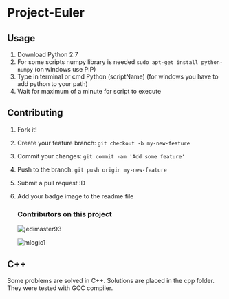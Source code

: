 # Project-Euler

## Usage
1. Download Python 2.7
2. For some scripts numpy library is needed `sudo apt-get install python-numpy` (on windows use PIP)
3. Type in terminal or cmd Python (scriptName) (for windows you have to add python to your path)
4. Wait for maximum of a minute for script to execute



## Contributing

1. Fork it!
2. Create your feature branch: `git checkout -b my-new-feature`
3. Commit your changes: `git commit -am 'Add some feature'`
4. Push to the branch: `git push origin my-new-feature`
5. Submit a pull request :D
6. Add your badge image to the readme file


    ### Contributors on this project
    
    ![jedimaster93](https://projecteuler.net/profile/jedimaster93.png)
    
    ![mlogic1](https://projecteuler.net/profile/mlogic1.png)

## C++
Some problems are solved in C++. Solutions are placed in the cpp folder.
They were tested with GCC compiler.


